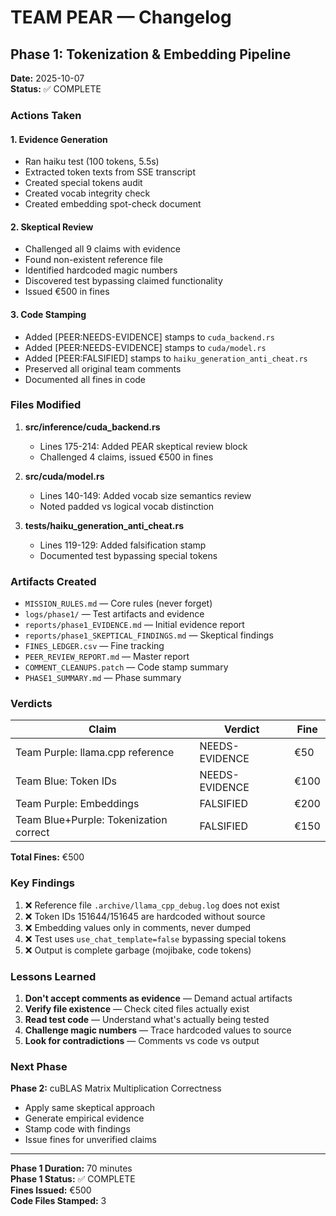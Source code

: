 # TEAM PEAR — Changelog

## Phase 1: Tokenization & Embedding Pipeline
**Date:** 2025-10-07  
**Status:** ✅ COMPLETE

### Actions Taken

#### 1. Evidence Generation
- Ran haiku test (100 tokens, 5.5s)
- Extracted token texts from SSE transcript
- Created special tokens audit
- Created vocab integrity check
- Created embedding spot-check document

#### 2. Skeptical Review
- Challenged all 9 claims with evidence
- Found non-existent reference file
- Identified hardcoded magic numbers
- Discovered test bypassing claimed functionality
- Issued €500 in fines

#### 3. Code Stamping
- Added [PEER:NEEDS-EVIDENCE] stamps to `cuda_backend.rs`
- Added [PEER:NEEDS-EVIDENCE] stamps to `cuda/model.rs`
- Added [PEER:FALSIFIED] stamps to `haiku_generation_anti_cheat.rs`
- Preserved all original team comments
- Documented all fines in code

### Files Modified

1. **src/inference/cuda_backend.rs**
   - Lines 175-214: Added PEAR skeptical review block
   - Challenged 4 claims, issued €500 in fines
   
2. **src/cuda/model.rs**
   - Lines 140-149: Added vocab size semantics review
   - Noted padded vs logical vocab distinction
   
3. **tests/haiku_generation_anti_cheat.rs**
   - Lines 119-129: Added falsification stamp
   - Documented test bypassing special tokens

### Artifacts Created

- `MISSION_RULES.md` — Core rules (never forget)
- `logs/phase1/` — Test artifacts and evidence
- `reports/phase1_EVIDENCE.md` — Initial evidence report
- `reports/phase1_SKEPTICAL_FINDINGS.md` — Skeptical findings
- `FINES_LEDGER.csv` — Fine tracking
- `PEER_REVIEW_REPORT.md` — Master report
- `COMMENT_CLEANUPS.patch` — Code stamp summary
- `PHASE1_SUMMARY.md` — Phase summary

### Verdicts

| Claim | Verdict | Fine |
|-------|---------|------|
| Team Purple: llama.cpp reference | NEEDS-EVIDENCE | €50 |
| Team Blue: Token IDs | NEEDS-EVIDENCE | €100 |
| Team Purple: Embeddings | FALSIFIED | €200 |
| Team Blue+Purple: Tokenization correct | FALSIFIED | €150 |

**Total Fines:** €500

### Key Findings

1. ❌ Reference file `.archive/llama_cpp_debug.log` does not exist
2. ❌ Token IDs 151644/151645 are hardcoded without source
3. ❌ Embedding values only in comments, never dumped
4. ❌ Test uses `use_chat_template=false` bypassing special tokens
5. ❌ Output is complete garbage (mojibake, code tokens)

### Lessons Learned

1. **Don't accept comments as evidence** — Demand actual artifacts
2. **Verify file existence** — Check cited files actually exist
3. **Read test code** — Understand what's actually being tested
4. **Challenge magic numbers** — Trace hardcoded values to source
5. **Look for contradictions** — Comments vs code vs output

### Next Phase

**Phase 2:** cuBLAS Matrix Multiplication Correctness
- Apply same skeptical approach
- Generate empirical evidence
- Stamp code with findings
- Issue fines for unverified claims

---

**Phase 1 Duration:** 70 minutes  
**Phase 1 Status:** ✅ COMPLETE  
**Fines Issued:** €500  
**Code Files Stamped:** 3
